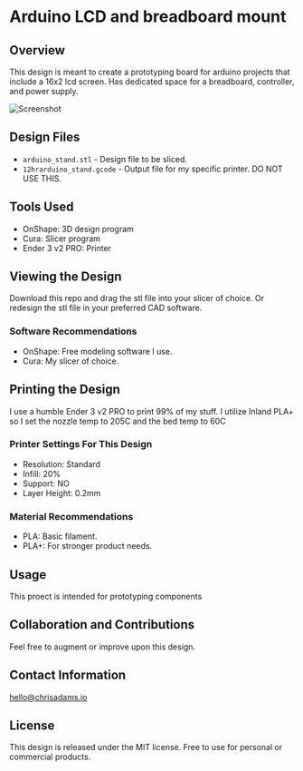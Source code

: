 # Arduino LCD and breadboard mount

## Overview
This design is meant to create a prototyping board for arduino projects that include a 16x2 lcd screen. Has dedicated space for a breadboard, controller, and power supply.

![Screenshot](/images/Screenshot%202023-11-03%20at%2012.40.06 PM.png)

## Design Files
- `arduino_stand.stl` - Design file to be sliced.
- `12hrarduino_stand.gcode` - Output file for my specific printer. DO NOT USE THIS.

## Tools Used
- OnShape: 3D design program
- Cura: Slicer program
- Ender 3 v2 PRO: Printer

## Viewing the Design
Download this repo and drag the stl file into your slicer of choice. Or redesign the stl file in your preferred CAD software.

### Software Recommendations
- OnShape: Free modeling software I use.
- Cura: My slicer of choice.

## Printing the Design
I use a humble Ender 3 v2 PRO to print 99% of my stuff. I utilize Inland PLA+ so I set the nozzle temp to 205C and the bed temp to 60C

### Printer Settings For This Design
- Resolution: Standard
- Infill: 20%
- Support: NO
- Layer Height: 0.2mm

### Material Recommendations
- PLA: Basic filament.
- PLA+: For stronger product needs.

## Usage
This proect is intended for prototyping components 

## Collaboration and Contributions
Feel free to augment or improve upon this design.

## Contact Information
hello@chrisadams.io

## License
This design is released under the MIT license. Free to use for personal or commercial products.

